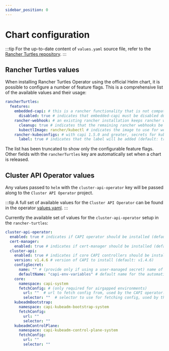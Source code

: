 ```yaml
---
sidebar_position: 0
---
```


# Chart configuration

:::tip
For the up-to-date content of `values.yaml` source file, refer to the [Rancher Turtles repository](https://github.com/rancher-sandbox/rancher-turtles).
:::

## Rancher Turtles values

When installing Rancher Turtles Operator using the official Helm chart, it is possible to configure a number of feature flags. This is a comprehensive list of the available values and their usage:

```yaml
rancherTurtles:
  features:
    embedded-capi: # this is a rancher functionality that is not compatible with rancher-turtles
      disabled: true # indicates that embedded-capi must be disabled during installation (default: true)
    rancher-webhook: # an existing rancher installation keeps rancher webhooks after disabling embedded-capi      
      cleanup: true # indicates that the remaining rancher webhooks be removed (default: true)
      kubectlImage: rancher/kubectl # indicates the image to use for webhook cleanup (default: rancher/kubectl)
    rancher-kubeconfigs: # with capi 1.5.0 and greater, secrets for kubeconfigs must contain a specific label. See https://github.com/kubernetes-sigs/cluster-api/blob/main/docs/book/src/developer/providers/migrations/v1.4-to-v1.5.md#other
      label: true # indicates that the label will be added (default: true)
```

The list has been truncated to show only the configurable feature flags. Other fields with the `rancherTurtles` key are automatically set when a chart is released.

## Cluster API Operator values

Any values passed to `helm` with the `cluster-api-operator` key will be passed along to the `Cluster API Operator` project.

:::tip
A full set of available values for the `Cluster API Operator` can be found in the operator [values.yaml](https://github.com/kubernetes-sigs/cluster-api-operator/blob/main/hack/charts/cluster-api-operator/values.yaml).
:::

Currently the available set of values for the `cluster-api-operator` setup in the `rancher-turtles`:

```yaml
cluster-api-operator:
  enabled: true # indicates if CAPI operator should be installed (default: true)
  cert-manager:
    enabled: true # indicates if cert-manager should be installed (default: true)
  cluster-api:
    enabled: true # indicates if core CAPI controllers should be installed (default: true)
    version: v1.4.6 # version of CAPI to install (default: v1.4.6)
    configSecret:
      name: "" # (provide only if using a user-managed secret) name of the config secret to use for core CAPI controllers, used by the CAPI operator. See https://github.com/kubernetes-sigs/cluster-api-operator/tree/main/docs#installing-azure-infrastructure-provider docs for more details.
      defaultName: "capi-env-variables" # default name for the automatically created secret.
    core:
      namespace: capi-system
      fetchConfig: # (only required for airgapped environments)
        url: ""  # url to fetch config from, used by the CAPI operator. See https://github.com/kubernetes-sigs/cluster-api-operator/tree/main/docs#provider-spec docs for more details.
        selector: ""  # selector to use for fetching config, used by the CAPI operator.
    kubeadmBootstrap:
      namespace: capi-kubeadm-bootstrap-system
      fetchConfig:
        url: ""
        selector: ""
    kubeadmControlPlane:
      namespace: capi-kubeadm-control-plane-system
      fetchConfig:
        url: ""
        selector: ""
```
